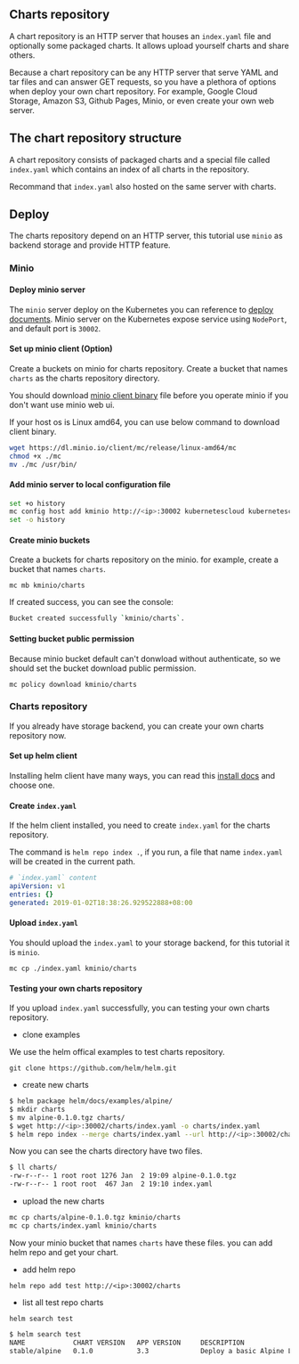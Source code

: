 Charts repository
-------------------------------------

A chart repository is an HTTP server that houses an `index.yaml` file and optionally some packaged charts. It allows upload yourself charts and share others.

Because a chart repository can be any HTTP server that serve YAML and tar files and can answer GET requests, so you have a plethora of options when deploy your own chart repository. For example, Google Cloud Storage, Amazon S3, Github Pages, Minio, or even create your own web server.

## The chart repository structure

A chart repository consists of packaged charts and a special file called `index.yaml` which contains an index of all charts in the repository.

Recommand that `index.yaml` also hosted on the same server with charts.

## Deploy

The charts repository depend on an HTTP server, this tutorial use `minio` as backend storage and provide HTTP feature. 

### Minio

#### Deploy minio server

The `minio` server deploy on the Kubernetes you can reference to [deploy documents](../../minio). Minio server on the Kubernetes expose service using `NodePort`, and default port is `30002`.

#### Set up minio client (Option)

Create a buckets on minio for charts repository. Create a bucket that names `charts` as the charts repository directory.

You should download [minio client binary](https://dl.minio.io/client/mc/release) file before you operate minio if you don't want use minio web ui.

If your host os is Linux amd64, you can use below command to download client binary.

```sh
wget https://dl.minio.io/client/mc/release/linux-amd64/mc
chmod +x ./mc
mv ./mc /usr/bin/
```

#### Add minio server to local configuration file

```sh
set +o history
mc config host add kminio http://<ip>:30002 kubernetescloud kubernetescloudstorage
set -o history
```

#### Create minio buckets

Create a buckets for charts repository on the minio. for example, create a bucket that names `charts`.

`mc mb kminio/charts`

If created success, you can see the console:

```sh
Bucket created successfully `kminio/charts`.
```

#### Setting bucket public permission

Because minio bucket default can't donwload without authenticate, so we should set the bucket download public permission.

`mc policy download kminio/charts`

### Charts repository

If you already have storage backend, you can create your own charts repository now.

#### Set up helm client

Installing helm client have many ways, you can read this [install docs](https://github.com/helm/helm/blob/master/docs/install.md#installing-the-helm-client) and choose one.

#### Create `index.yaml`

If the helm client installed, you need to create `index.yaml` for the charts repository.

The command is `helm repo index .`, if you run, a file that name `index.yaml` will be created in the current path.

```yaml
# `index.yaml` content
apiVersion: v1
entries: {}
generated: 2019-01-02T18:38:26.929522888+08:00
```

#### Upload `index.yaml`

You should upload the `index.yaml` to your storage backend, for this tutorial it is `minio`.

`mc cp ./index.yaml kminio/charts`

#### Testing your own charts repository

If you upload `index.yaml` successfully, you can testing your own charts repository.

- clone examples

We use the helm offical examples to test charts repository.

`git clone https://github.com/helm/helm.git`

- create new charts

```sh
$ helm package helm/docs/examples/alpine/
$ mkdir charts
$ mv alpine-0.1.0.tgz charts/
$ wget http://<ip>:30002/charts/index.yaml -o charts/index.yaml
$ helm repo index --merge charts/index.yaml --url http://<ip>:30002/charts charts/
```

Now you can see the charts directory have two files.

```sh
$ ll charts/
-rw-r--r-- 1 root root 1276 Jan  2 19:09 alpine-0.1.0.tgz
-rw-r--r-- 1 root root  467 Jan  2 19:10 index.yaml
```

- upload the new charts

```sh
mc cp charts/alpine-0.1.0.tgz kminio/charts
mc cp charts/index.yaml kminio/charts
```

Now your minio bucket that names `charts` have these files. you can add helm repo and get your chart.

- add helm repo

`helm repo add test http://<ip>:30002/charts`

- list all test repo charts

`helm search test`

```sh
$ helm search test
NAME            CHART VERSION   APP VERSION     DESCRIPTION
stable/alpine   0.1.0           3.3             Deploy a basic Alpine Linux pod
```

